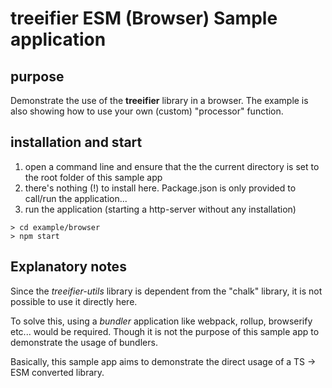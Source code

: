 # treeifier ESM (Browser) Sample application

## purpose

Demonstrate the use of the **treeifier** library in a browser. The example is also showing how to use your own (custom) "processor" function.

## installation and start

1. open a command line and ensure that the the current directory is set to the root folder of this sample app
1. there's nothing (!) to install here. Package.json is only provided to call/run the application...
1. run the application (starting a http-server without any installation)

```shell
> cd example/browser
> npm start
```

## Explanatory notes

Since the *treeifier-utils* library is dependent from the "chalk" library, it is not possible to use it directly here.

To solve this, using a *bundler* application like webpack, rollup, browserify etc... would be required. Though it is not the purpose of this sample app to demonstrate the usage of bundlers.

Basically, this sample app aims to demonstrate the direct usage of a TS &rightarrow; ESM converted library.
